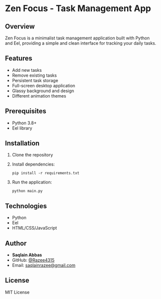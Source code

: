 # Zen Focus - Task Management App

## Overview
Zen Focus is a minimalist task management application built with Python and Eel, providing a simple and clean interface for tracking your daily tasks.

## Features
- Add new tasks
- Remove existing tasks
- Persistent task storage
- Full-screen desktop application
- Glassy background and design
- Different animation themes

## Prerequisites
- Python 3.8+
- Eel library

## Installation
1. Clone the repository
2. Install dependencies:
   ```
   pip install -r requirements.txt
   ```

3. Run the application:
   ```
   python main.py
   ```

## Technologies
- Python
- Eel
- HTML/CSS/JavaScript

## Author
- **Saqlain Abbas**
- GitHub: [@Razee4315](https://github.com/Razee4315)
- Email: saqlainrazee@gmail.com

## License
MIT License
